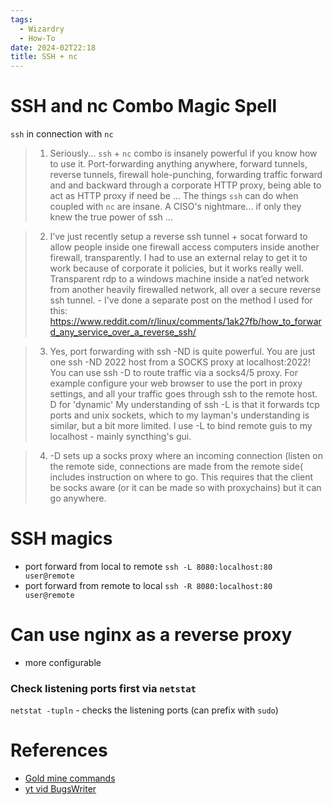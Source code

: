 ```yaml
---
tags:
  - Wizardry
  - How-To
date: 2024-02T22:18
title: SSH + nc
---
```

<!-- 2024-02-22-2218 (February 22, 2024 10:18 PM) -->

# SSH and nc Combo Magic Spell
`ssh` in connection with `nc`

> 1. Seriously... `ssh` + `nc` combo is insanely powerful if you know how to use it. 
    Port-forwarding anything anywhere, forward tunnels, reverse tunnels, firewall hole-punching, forwarding traffic forward and and backward through a corporate HTTP proxy, being able to act as HTTP proxy if need be ... 
    The things `ssh` can do when coupled with `nc` are insane. A CISO's nightmare... if only they knew the true power of ssh ...

> 2. I’ve just recently setup a reverse ssh tunnel + socat forward to allow people inside one firewall access computers inside another firewall, transparently. I had to use an external relay to get it to work because of corporate it policies, but it works really well. Transparent rdp to a windows machine inside a nat’ed network from another heavily firewalled network, all over a secure reverse ssh tunnel.
    - I've done a separate post on the method I used for this: https://www.reddit.com/r/linux/comments/1ak27fb/how_to_forward_any_service_over_a_reverse_ssh/

> 3. Yes, port forwarding with ssh -ND is quite powerful. You are just one ssh -ND 2022 host from a SOCKS proxy at localhost:2022!
    You can use ssh -D to route traffic via a socks4/5 proxy. For example configure your web browser to use the port in proxy settings, and all your traffic goes through ssh to the remote host. D for 'dynamic'
    My understanding of ssh -L is that it forwards tcp ports and unix sockets, which to my layman's understanding is similar, but a bit more limited. I use -L to bind remote guis to my localhost - mainly syncthing's gui.

> 4. -D sets up a socks proxy where an incoming connection (listen on the remote side, connections are made from the remote side( includes instruction on where to go. This requires that the client be socks aware (or it can be made so with proxychains) but it can go anywhere.

# SSH magics 
- port forward from local to remote
`ssh -L 8080:localhost:80 user@remote`
- port forward from remote to local
`ssh -R 8080:localhost:80 user@remote`

# Can use nginx as a reverse proxy
- more configurable

### Check listening ports first via `netstat`
`netstat -tupln` - checks the listening ports (can prefix with `sudo`)

# References
- [Gold mine commands](https://www.reddit.com/r/linux/comments/1ajslo3/what_are_your_most_valuable_and_loved_command/?share_id=jCXi6jsOro0-56gY9wXD9)
- [yt vid BugsWriter](https://www.youtube.com/watch?v=lKIRHDY7OhU)
